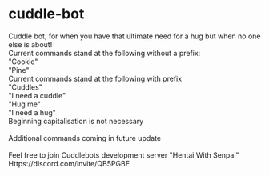 # cuddle-bot
Cuddle bot, for when you have that ultimate need for a hug but when no one else is about!  <br />
Current commands stand at the following without a prefix: <br />
"Cookie" <br />
"Pine" <br />
Current commands stand at the following with prefix <br />
"Cuddles" <br /> 
"I need a cuddle" <br /> 
"Hug me" <br />
"I need a hug" <br />
Beginning capitalisation is not necessary <br />
<br />
Additional commands coming in future update <br />
<br />
Feel free to join Cuddlebots development server "Hentai With Senpai" <br />
Https://discord.com/invite/QB5PGBE
